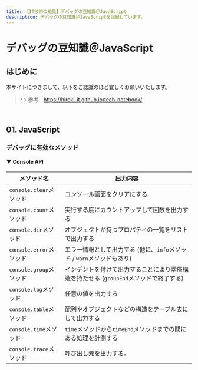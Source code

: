 ```yaml
---
title: 【IT技術の知見】デバッグの豆知識＠JavaScript
description: デバッグの豆知識＠JavaScriptを記録しています。
---
```


# デバッグの豆知識＠JavaScript

## はじめに

本サイトにつきまして、以下をご認識のほど宜しくお願いいたします。

> ↪️ 参考：https://hiroki-it.github.io/tech-notebook/

<br>

## 01. JavaScript

### デバッグに有効なメソッド

#### ▼ Console API

| メソッド名              | 出力内容                                                                              |
| ----------------------- | ------------------------------------------------------------------------------------- |
| `console.clear`メソッド | コンソール画面をクリアにする                                                          |
| `console.count`メソッド | 実行する度にカウントアップして回数を出力する                                          |
| `console.dir`メソッド   | オブジェクトが持つプロパティの一覧をリストで出力する                                  |
| `console.error`メソッド | エラー情報として出力する (他に、`info`メソッド / `warn`メソッドもあり)                |
| `console.group`メソッド | インデントを付けて出力することにより階層構造を持たせる (`groupEnd`メソッドで終了する) |
| `console.log`メソッド   | 任意の値を出力する                                                                    |
| `console.table`メソッド | 配列やオブジェクトなどの構造をテーブル表にして出力する                                |
| `console.time`メソッド  | `time`メソッドから`timeEnd`メソッドまでの間にある処理を計測する                       |
| `console.trace`メソッド | 呼び出し元を出力する。                                                                |

<br>
